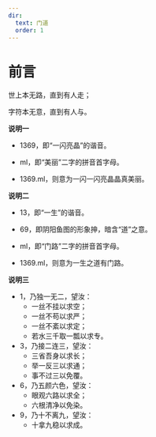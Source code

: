 ```yaml
---
dir:
  text: 门道
  order: 1
---
```


# 前言

世上本无路，直到有人走；

字符本无意，直到有人与。

**说明一**

* 1369，即“一闪亮晶”的谐音。

* ml，即“美丽”二字的拼音首字母。

* 1369.ml，则意为一闪一闪亮晶晶真美丽。

**说明二**

* 13，即“一生”的谐音。

* 69，即阴阳鱼图的形象抻，暗含“道”之意。

* ml，即“门路”二字的拼音首字母。

* 1369.ml，则意为一生之道有门路。

**说明三**

* 1，乃独一无二，望汝：
    * 一丝不挂以求空；
    * 一丝不苟以求严；
    * 一丝不紊以求定；
    * 若水三千取一瓢以求专。
* 3，乃接二连三，望汝：
    * 三省吾身以求长；
    * 举一反三以求通；
    * 事不过三以免覆。
* 6，乃五颜六色，望汝：
    * 眼观六路以求全；
    * 六根清净以免染。
* 9，乃十不离九，望汝：
    * 十拿九稳以求成。
